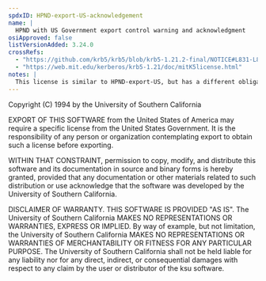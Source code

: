 ```yaml
---
spdxID: HPND-export-US-acknowledgement
name: |
  HPND with US Government export control warning and acknowledgment
osiApproved: false
listVersionAdded: 3.24.0
crossRefs: 
  - "https://github.com/krb5/krb5/blob/krb5-1.21.2-final/NOTICE#L831-L852"
  - "https://web.mit.edu/kerberos/krb5-1.21/doc/mitK5license.html"
notes: |
  This license is similar to HPND-export-US, but has a different obligation relating to notice and different disclaimer.
---
```


Copyright (C) 1994 by the University of Southern California

EXPORT OF THIS SOFTWARE from the United States of America may require a specific license from the United States Government. It is the responsibility of any person or organization contemplating export to obtain such a license before exporting.

WITHIN THAT CONSTRAINT, permission to copy, modify, and distribute this software and its documentation in source and binary forms is hereby granted, provided that any documentation or other materials related to such distribution or use acknowledge that the software was developed by the University of Southern California.

DISCLAIMER OF WARRANTY. THIS SOFTWARE IS PROVIDED "AS IS". The University of Southern California MAKES NO REPRESENTATIONS OR WARRANTIES, EXPRESS OR IMPLIED. By way of example, but not limitation, the University of Southern California MAKES NO REPRESENTATIONS OR WARRANTIES OF MERCHANTABILITY OR FITNESS FOR ANY PARTICULAR PURPOSE. The University of Southern California shall not be held liable for any liability nor for any direct, indirect, or consequential damages with respect to any claim by the user or distributor of the ksu software.

